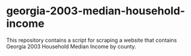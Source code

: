 # georgia-2003-median-household-income
This repository contains a script for scraping a website that contains Georgia 2003 Household Median Income by county. 
